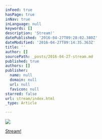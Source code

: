 ```yaml
---
inFeed: true
hasPage: true
inNav: true
inLanguage: null
keywords: []
description: 'Stream!'
datePublished: '2016-04-27T09:28:02.380Z'
dateModified: '2016-04-27T09:14:35.363Z'
title: ''
author: []
sourcePath: _posts/2016-04-27-stream.md
published: true
authors: []
publisher:
  name: null
  domain: null
  url: null
  favicon: null
starred: false
url: stream/index.html
_type: Article

---
```

![](https://the-grid-user-content.s3-us-west-2.amazonaws.com/c4ceb8ce-c055-4486-b133-44dfb0316f91.png)

[Stream!][0]

[0]: twitch.tv/depravare
